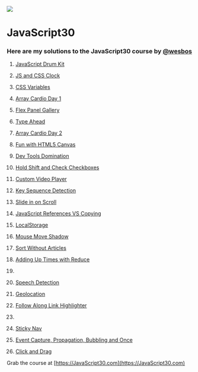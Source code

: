 ﻿![](https://javascript30.com/images/JS3-social-share.png)

# JavaScript30

### Here are my solutions to the JavaScript30 course by [@wesbos](https://github.com/wesbos)

1. [JavaScript Drum Kit](https://corneal64.github.io/JavaScript30/01%20-%20JavaScript%20Drum%20Kit/)

2. [JS and CSS Clock](https://corneal64.github.io/JavaScript30/02%20-%20JS%20and%20CSS%20Clock/)

3. [CSS Variables](https://corneal64.github.io/JavaScript30/03%20-%20CSS%20Variables/)

4. [Array Cardio Day 1](https://corneal64.github.io/JavaScript30/04%20-%20Array%20Cardio%20Day%201/)

5. [Flex Panel Gallery](https://corneal64.github.io/JavaScript30/05%20-%20Flex%20Panel%20Gallery/)

6. [Type Ahead](https://corneal64.github.io/JavaScript30/06%20-%20Type%20Ahead/)

7. [Array Cardio Day 2](https://corneal64.github.io/JavaScript30/07%20-%20Array%20Cardio%20Day%202/)

8. [Fun with HTML5 Canvas](https://corneal64.github.io/JavaScript30/08%20-%20Fun%20with%20HTML5%20Canvas/)

9. [Dev Tools Domination](https://corneal64.github.io/JavaScript30/09%20-%20Dev%20Tools%20Domination/)

10. [Hold Shift and Check Checkboxes](https://corneal64.github.io/JavaScript30/10%20-%20Hold%20Shift%20and%20Check%20Checkboxes/)

11. [Custom Video Player](https://corneal64.github.io/JavaScript30/11%20-%20Custom%20Video%20Player/)

12. [Key Sequence Detection](https://corneal64.github.io/JavaScript30/12%20-%20Key%20Sequence%20Detection/)

13. [Slide in on Scroll](https://corneal64.github.io/JavaScript30/13%20-%20Slide%20in%20on%20Scroll/)

14. [JavaScript References VS Copying](https://corneal64.github.io/JavaScript30/14%20-%20JavaScript%20References%20VS%20Copying/)

15. [LocalStorage](https://corneal64.github.io/JavaScript30/15%20-%20LocalStorage/)

16. [Mouse Move Shadow](https://corneal64.github.io/JavaScript30/16%20-%20Mouse%20Move%20Shadow/)

17. [Sort Without Articles](https://corneal64.github.io/JavaScript30/17%20-%20Sort%20Without%20Articles/)

18. [Adding Up Times with Reduce](https://corneal64.github.io/JavaScript30/18%20-%20Adding%20Up%20Times%20with%20Reduce/)

19. 

20. [Speech Detection](https://corneal64.github.io/JavaScript30/20%20-%20Speech%20Detection/)

21. [Geolocation](https://corneal64.github.io/JavaScript30/21%20-%20Geolocation/)

22. [Follow Along Link Highlighter](https://corneal64.github.io/JavaScript30/22%20-%20Follow%20Along%20Link%20Highlighter/)

23.

24. [Sticky Nav](https://corneal64.github.io/JavaScript30/24%20-%20Sticky%20Nav)

25. [Event Capture, Propagation, Bubbling and Once](https://corneal64.github.io/JavaScript30/25%20-%20Event%20Capture%2C%20Propagation%2C%20Bubbling%20and%20Once)

27. [Click and Drag](https://corneal64.github.io/JavaScript30/27%20-%20Click%20and%20Drag/)





Grab the course at [https://JavaScript30.com](https://JavaScript30.com)
